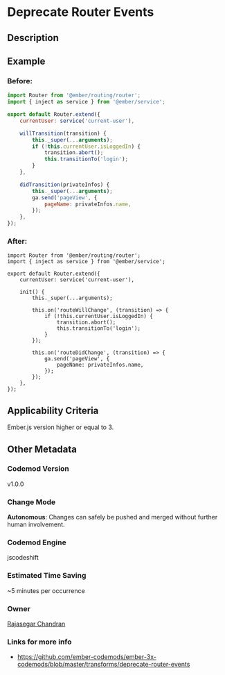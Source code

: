 # Deprecate Router Events

## Description

## Example

### Before:

```jsx
import Router from '@ember/routing/router';
import { inject as service } from '@ember/service';

export default Router.extend({
	currentUser: service('current-user'),

	willTransition(transition) {
		this._super(...arguments);
		if (!this.currentUser.isLoggedIn) {
			transition.abort();
			this.transitionTo('login');
		}
	},

	didTransition(privateInfos) {
		this._super(...arguments);
		ga.send('pageView', {
			pageName: privateInfos.name,
		});
	},
});
```

### After:

```tsx
import Router from '@ember/routing/router';
import { inject as service } from '@ember/service';

export default Router.extend({
	currentUser: service('current-user'),

	init() {
		this._super(...arguments);

		this.on('routeWillChange', (transition) => {
			if (!this.currentUser.isLoggedIn) {
				transition.abort();
				this.transitionTo('login');
			}
		});

		this.on('routeDidChange', (transition) => {
			ga.send('pageView', {
				pageName: privateInfos.name,
			});
		});
	},
});
```

## Applicability Criteria

Ember.js version higher or equal to 3.

## Other Metadata

### Codemod Version

v1.0.0

### Change Mode

**Autonomous**: Changes can safely be pushed and merged without further human involvement.

### **Codemod Engine**

jscodeshift

### Estimated Time Saving

~5 minutes per occurrence

### Owner

[Rajasegar Chandran](https://github.com/rajasegar)

### Links for more info

-   https://github.com/ember-codemods/ember-3x-codemods/blob/master/transforms/deprecate-router-events
